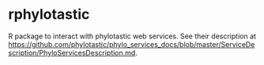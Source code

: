# rphylotastic
R package to interact with phylotastic web services. See their description at https://github.com/phylotastic/phylo_services_docs/blob/master/ServiceDescription/PhyloServicesDescription.md.
